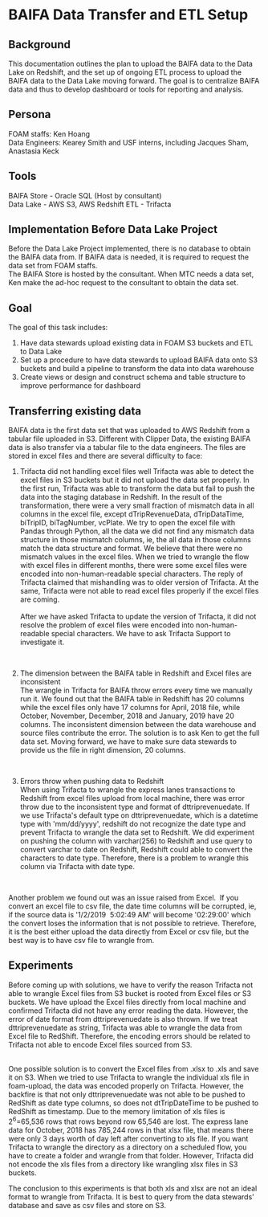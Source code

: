 # BAIFA Data Transfer and ETL Setup

## Background
This documentation outlines the plan to upload the BAIFA data to the Data Lake on Redshift, and the set up of ongoing ETL process to upload the BAIFA data to the Data Lake moving forward. The goal is to centralize BAIFA data and thus to develop dashboard or tools for reporting and analysis. 

## Persona
FOAM staffs: Ken Hoang<br>
Data Engineers: Kearey Smith and USF interns, including Jacques Sham, Anastasia Keck


## Tools
BAIFA Store - Oracle SQL (Host by consultant)<br>
Data Lake - AWS S3, AWS Redshift
ETL - Trifacta


## Implementation Before Data Lake Project
Before the Data Lake Project implemented, there is no database to obtain the BAIFA data from. If BAIFA data is needed, it is required to request the data set from FOAM staffs. 
<br>
The BAIFA Store is hosted by the consultant. When MTC needs a data set, Ken make the ad-hoc request to the consultant to obtain the data set.

## Goal
The goal of this task includes:<br>
1. Have data stewards upload existing data in FOAM S3 buckets and ETL to Data Lake
2. Set up a procedure to have data stewards to upload BAIFA data onto S3 buckets and build a pipeline to transform the data into data warehouse
3. Create views or design and construct schema and table structure to improve performance for dashboard


## Transferring existing data
BAIFA data is the first data set that was uploaded to AWS Redshift from a tabular file uploaded in S3. Different with Clipper Data, the existing BAIFA data is also transfer via a tabular file to the data engineers. The files are stored in excel files and there are several difficulty to face:<br>

1. Trifacta did not handling excel files well
Trifacta was able to detect the excel files in S3 buckets but it did not upload the data set properly. In the first run, Trifacta was able to transform the data but fail to push the data into the staging database in Redshift. In the result of the transformation, there were a very small fraction of mismatch data in all columns in the excel file, except dTripRevenueData, dTripDataTime, biTripID, biTagNumber, vcPlate. We try to open the excel file with Pandas through Python, all the data we did not find any mismatch data structure in those mismatch columns, ie, the all data in those columns match the data structure and format. We believe that there were no mismatch values in the excel files. When we tried to wrangle the flow with excel files in different months, there were some excel files were encoded into non-human-readable special characters. The reply of Trifacta claimed that mishandling was to older version of Trifacta. At the same, Trifacta were not able to read excel files properly if the excel files are coming. <br><br>After we have asked Trifacta to update the version of Trifacta, it did not resolve the problem of excel files were encoded into non-human-readable special characters. We have to ask Trifacta Support to investigate it.
<br>

2. The dimension between the BAIFA table in Redshift and Excel files are inconsistent<br>
The wrangle in Trifacta for BAIFA throw errors every time we manually run it. We found out that the BAIFA table in Redshift has 20 columns while the excel files only have 17 columns for April, 2018 file, while October, November, December, 2018 and January, 2019 have 20 columns. The inconsistent dimension between the data warehouse and source files contribute the error. The solution is to ask Ken to get the full data set. Moving forward, we have to make sure data stewards to provide us the file in right dimension, 20 columns.
<br>

3. Errors throw when pushing data to Redshift<br>
When using Trifacta to wrangle the express lanes transactions to Redshift from excel files upload from local machine, there was error throw due to the inconsistent type and format of dttriprevenuedate. If we use Trifacta's default type on dttriprevenuedate, which is a datetime type with 'mm/dd/yyyy', redshift do not recognize the date type and prevent Trifacta to wrangle the data set to Redshift. We did experiment on pushing the column with varchar(256) to Redshift and use query to convert varchar to date on Redshift, Redshift could able to convert the characters to date type. Therefore, there is a problem to wrangle this column via Trifacta with date type.
<br>

Another problem we found out was an issue raised from Excel.  If you convert an excel file to csv file, the date time columns will be corrupted, ie, if the source data is '1/2/2019  5:02:49 AM' will become '02:29:00' which the convert loses the information that is not possible to retrieve. Therefore, it is the best either upload the data directly from Excel or csv file, but the best way is to have csv file to wrangle from. 

## Experiments
Before coming up with solutions, we have to verify the reason Trifacta not able to wrangle Excel files from S3 bucket is rooted from Excel files or S3 buckets. We have upload the Excel files directly from local machine and confirmed Trifacta did not have any error reading the data. However, the error of date format from dttriprevenuedate is also thrown. If we treat dttriprevenuedate as string, Trifacta was able to wrangle the data from Excel file to RedShift. Therefore, the encoding errors should be related to Trifacta not able to encode Excel files sourced from S3.
<br><br>

One possible solution is to convert the Excel files from .xlsx to .xls and save it on S3. When we tried to use Trifacta to wrangle the individual xls file in foam-upload, the data was encoded properly on Trifacta. However, the backfire is that not only dttriprevenuedate was not able to be pushed to RedShift as date type columns, so does not dtTripDateTime to be pushed to RedShift as timestamp. Due to the memory limitation of xls files is 2<sup>6</sup>=65,536 rows that rows beyond row 65,546 are lost. The express lane data for October, 2018 has 785,244 rows in that xlsx file, that means there were only 3 days worth of day left after converting to xls file. If you want Trifacta to wrangle the directory as a directory on a scheduled flow, you have to create a folder and wrangle from that folder. However, Trifacta did not encode the xls files from a directory like wrangling xlsx files in S3 buckets.
<br>

The conclusion to this experiments is that both xls and xlsx are not an ideal format to wrangle from Trifacta. It is best to query from the data stewards' database and save as csv files and store on S3.